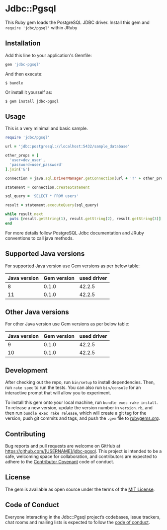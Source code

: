 # Jdbc::Pgsql

This Ruby gem loads the PostgreSQL JDBC driver.
Install this gem and `require 'jdbc/pgsql'` within JRuby

## Installation

Add this line to your application's Gemfile:

```ruby
gem 'jdbc-pgsql'
```

And then execute:

    $ bundle

Or install it yourself as:

    $ gem install jdbc-pgsql

## Usage

This is a very minimal and basic sample.

```ruby
require 'jdbc/pgsql'

url = 'jdbc:postgresql://localhost:5432/sample_database'

other_props = [
  'user=dev_user',
  'password=user_password'
].join('&')

connection = java.sql.DriverManager.getConnection(url + '?' + other_props)

statement = connection.createStatement

sql_query = 'SELECT * FROM users'

result = statement.executeQuery(sql_query)

while result.next
  puts [result.getString(1), result.getString(2), result.getString(3)]
end
```

For more details follow PostgreSQL Jdbc documentation and JRuby conventions to call java methods.

## Supported Java versions

For supported Java version use Gem versions as per below table:

| Java version | Gem version   | used driver |
| ------------ | ------------- | ----------- |
| 8            | 0.1.0         | 42.2.5      |
| 11           | 0.1.0         | 42.2.5      |

## Other Java versions

For other Java version use Gem versions as per below table:

| Java version | Gem version   | used driver |
| ------------ | ------------- | ----------- |
| 9            | 0.1.0         | 42.2.5      |
| 10           | 0.1.0         | 42.2.5      |

## Development

After checking out the repo, run `bin/setup` to install dependencies. Then, run `rake spec` to run the tests. You can also run `bin/console` for an interactive prompt that will allow you to experiment.

To install this gem onto your local machine, run `bundle exec rake install`. To release a new version, update the version number in `version.rb`, and then run `bundle exec rake release`, which will create a git tag for the version, push git commits and tags, and push the `.gem` file to [rubygems.org](https://rubygems.org).

## Contributing

Bug reports and pull requests are welcome on GitHub at https://github.com/[USERNAME]/jdbc-pgsql. This project is intended to be a safe, welcoming space for collaboration, and contributors are expected to adhere to the [Contributor Covenant](http://contributor-covenant.org) code of conduct.

## License

The gem is available as open source under the terms of the [MIT License](https://opensource.org/licenses/MIT).

## Code of Conduct

Everyone interacting in the Jdbc::Pgsql project’s codebases, issue trackers, chat rooms and mailing lists is expected to follow the [code of conduct](https://github.com/[USERNAME]/jdbc-pgsql/blob/master/CODE_OF_CONDUCT.md).
